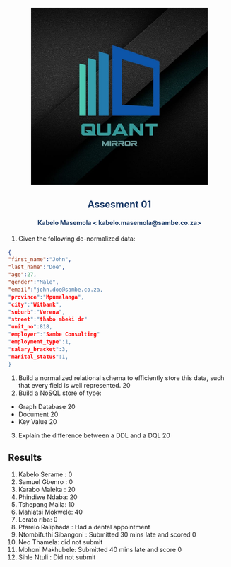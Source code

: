 <p align="center" style="background-color:"><img src="https://raw.githubusercontent.com/quantmirror/notes/master/assets/logo.jpeg?token=GHSAT0AAAAAABSSDUBE4DOCZIWGTDVZ4AZ6YSDD4FQ"  width="400"></p>
<p align="center"><h2 style="color: #193967; text-align: center">
    Assesment 01
</h2></p>
<p align="center"><h4 style="color: #193967; text-align: center">
    Kabelo Masemola < kabelo.masemola@sambe.co.za>
</h4></p>


1. Given the following de-normalized data: 

```json 
{
"first_name":"John",
"last_name":"Doe",
"age":27,
"gender":"Male",
"email":"john.doe@sambe.co.za,
"province":"Mpumalanga",
"city":"Witbank",
"suburb":"Verena",
"street":"thabo mbeki dr"
"unit_no":818,
"employer":"Sambe Consulting"
"employment_type":1,
"salary_bracket":3,
"marital_status":1,
}

```

1. Build a normalized relational schema to efficiently store this data, 
   such that every field is well represented. 20 
2. Build a NoSQL store of type:
- Graph Database 20 
- Document 20 
- Key Value 20 
3. Explain the difference between a DDL and a DQL 20

## Results 
1. Kabelo Serame : 0 
2. Samuel Gbenro : 0 
3. Karabo Maleka : 20 
4. Phindiwe Ndaba: 20 
5. Tshepang Maila: 10 
6. Mahlatsi Mokwele: 40 
7. Lerato riba: 0 
8. Pfarelo Raliphada : Had a dental appointment
9. Ntombifuthi Sibangoni : Submitted 30 mins late and scored 0
10. Neo Thamela: did not submit 
11. Mbhoni Makhubele: Submitted 40 mins late and score 0 
12. Sihle Ntuli : Did not submit 



